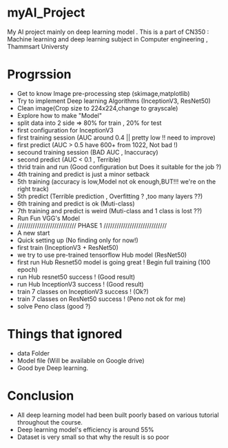 # myAI_Project
My AI project mainly on deep learning model . This is a part of CN350 : Machine learning and deep learning subject in
Computer engineering , Thammsart Universty

# Progrssion
  - Get to know Image pre-processing step (skimage,matplotlib)
  - Try to implement Deep learning Algorithms (InceptionV3, ResNet50)
  - Clean image(Crop size to 224x224,change to grayscale)
  - Explore how to make "Model"
  - split data into 2 side => 80% for train , 20% for test
  - first configuration for InceptionV3
  - first training session (AUC around 0.4 || pretty low !! need to improve)
  - first predict (AUC > 0.5 have 600+ from 1022, Not bad !)
  - secound training session (BAD AUC , Inaccuracy)
  - second predict (AUC < 0.1 , Terrible)
  - thrid train and run (Good configuration but Does it suitable for the job ?)
  - 4th training and predict is just a minor setback
  - 5th training (accuracy is low,Model not ok enough,BUT!!! we're on the right track)
  - 5th predict (Terrible prediction , Overfitting ? ,too many layers ??)
  - 6th training and predict is ok (Muti-class)
  - 7th training and predict is weird (Muti-class and 1 class is lost ??)
  - Run Fun VGG's Model
  - /////////////////////////// PHASE 1 /////////////////////////////
  - A new start
  - Quick setting up (No finding only for now!)
  - first train (InceptionV3 + ResNet50)
  - we try to use pre-trained tensorflow Hub model (ResNet50)
  - first run Hub Resnet50 model is going great ! Begin full training (100 epoch)
  - run Hub resnet50 success ! (Good result)
  - run Hub InceptionV3 success ! (Good result)
  - train 7 classes on InceptionV3 success ! (Ok?)
  - train 7 classes on ResNet50 success ! (Peno not ok for me)
  - solve Peno class (good ?)
# Things that ignored
  - data Folder
  - Model file (Will be available on Google drive)
  - Good bye Deep learning.

# Conclusion
  - All deep learning model had been built poorly based on various tutorial throughout the course.
  - Deep learning model's efficiency is around 55%
  - Dataset is very small so that why the result is so poor

